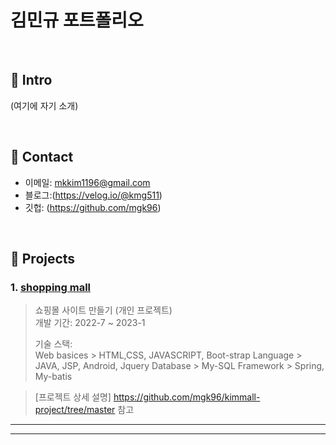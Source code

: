 # 김민규 포트폴리오


</br>

## :pushpin: Intro
(여기에 자기 소개)

</br>

## :pushpin: Contact
- 이메일: mkkim1196@gmail.com
- 블로그:(https://velog.io/@kmg511)
- 깃헙: (https://github.com/mgk96)

</br>

## :pushpin: Projects
### 1. [shopping mall](https://github.com/mgk96/kimmall-project)
>쇼핑몰 사이트 만들기 (개인 프로젝트)  
>개발 기간: 2022-7 ~ 2023-1  
>  
>기술 스택:  
Web basices > HTML,CSS, JAVASCRIPT, Boot-strap
Language > JAVA, JSP, Android, Jquery
Database > My-SQL
Framework > Spring, My-batis
  
>[프로젝트 상세 설명] https://github.com/mgk96/kimmall-project/tree/master 참고

---


---



